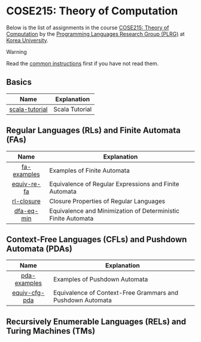 # COSE215: Theory of Computation

Below is the list of assignments in the course [COSE215: Theory of
Computation](https://plrg.korea.ac.kr/courses/cose215/) by the [Programming
Languages Research Group (PLRG)](https://plrg.korea.ac.kr/) at [Korea
University](https://korea.ac.kr).

> [!WARNING]
>
> Read the [common instructions](/scala.md) first if you have not read them.

## Basics

| Name                                               | Explanation                                                                                             |
| :------------------------------------------------: | ------------------------------------------------------------------------------------------------------- |
| [scala-tutorial](/scala/scala-tutorial/README.md)  | Scala Tutorial                                                                                          |

## Regular Languages (RLs) and Finite Automata (FAs)

| Name                                               | Explanation                                                                                             |
| :------------------------------------------------: | ------------------------------------------------------------------------------------------------------- |
| [fa-examples](/cose215/fa-examples/README.md)      | Examples of Finite Automata                                                                             |
| [equiv-re-fa](/cose215/equiv-re-fa/README.md)      | Equivalence of Regular Expressions and Finite Automata                                                  |
| [rl-closure](/cose215/rl-closure/README.md)        | Closure Properties of Regular Languages                                                                 |
| [dfa-eq-min](/cose215/dfa-eq-min/README.md)        | Equivalence and Minimization of Deterministic Finite Automata                                           |

## Context-Free Languages (CFLs) and Pushdown Automata (PDAs)

| Name                                               | Explanation                                                                                             |
| :------------------------------------------------: | ------------------------------------------------------------------------------------------------------- |
| [pda-examples](/cose215/pda-examples/README.md)    | Examples of Pushdown Automata                                                                           |
| [equiv-cfg-pda](/cose215/equiv-cfg-pda/README.md)  | Equivalence of Context-Free Grammars and Pushdown Automata                                              |

## Recursively Enumerable Languages (RELs) and Turing Machines (TMs)
